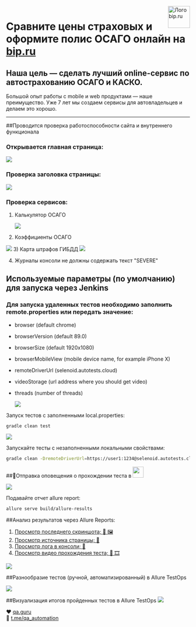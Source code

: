 <a href="https://bip.ru/">
  <img src="https://bip.ru/static/assets/image/logo-bip.svg" alt="Лого bip.ru" title="Bip" align="right" height="60" />
</a>

#
#
# Сравните цены страховых и оформите полис ОСАГО онлайн на [bip.ru](https://bip.ru/)
## Наша цель — сделать лучший online-сервис по автострахованию ОСАГО и КАСКО.
Большой опыт работы с mobile и web продуктами — наше преимущество. Уже 7 лет мы создаем сервисы для автовладельцев и делаем это хорошо.
_____________________________________________________________________________________


##Проводится проверка работоспособности сайта и внутреннего функционала

### Открывается главная страница:
<img src = "https://github.com/Roman-1990/bip-test/blob/master/src/test/resources/img/homepage.png">

### Проверка заголовка страницы:
<img src = "https://github.com/Roman-1990/bip-test/blob/master/src/test/resources/img/Page_title.gif">

### Проверка сервисов:
1) Калькулятор ОСАГО
   
   <img src = "https://github.com/Roman-1990/bip-test/blob/master/src/test/resources/img/test.gif">
2) Коэффициенты ОСАГО

<img src = "https://github.com/Roman-1990/bip-test/blob/master/src/test/resources/img/Coefficients.png">
3) Карта штрафов ГИБДД

<img src = "https://github.com/Roman-1990/bip-test/blob/master/src/test/resources/img/map.png">

4) Журналы консоли не должны содержать текст "SEVERE"



## Используемые параметры (по умолчанию) для запуска через Jenkins

### Для запуска удаленных тестов необходимо заполнить remote.properties или передать значение:

* browser (default chrome)
* browserVersion (default 89.0)
* browserSize (default 1920x1080)
* browserMobileView (mobile device name, for example iPhone X)
* remoteDriverUrl (selenoid.autotests.cloud)
* videoStorage (url address where you should get video)
* threads (number of threads)
  
  <img src = "https://github.com/Roman-1990/bip-test/blob/master/src/test/resources/img/optionsJenkins.png">

Запуск тестов с заполненными local.properties:
```bash
gradle clean test
```
<img src = "https://github.com/Roman-1990/bip-test/blob/master/src/test/resources/img/terminal.gif">

Запускайте тесты с незаполненными локальными свойствами:
```bash
gradle clean -DremoteDriverUrl=https://user1:1234@selenoid.autotests.cloud/wd/hub/ -DvideoStorage=https://selenoid.autotests.cloud/video/ -Dthreads=1 test
```


##:robot:Отправка оповещения о прохождении теста в <img src = "https://starchenkov.pro/qa-guru/img/skills/Telegram.svg" width = "30">

<img src = "https://github.com/Roman-1990/bip-test/blob/master/src/test/resources/img/telegrambot.png">

Подавайте отчет allure report:
```bash
allure serve build/allure-results
```

##Анализ результатов через Allure Reports: <a href ="https://jenkins.autotests.cloud/job/bip-test/7/allure/#suites/389c19e545ecb9bf8310362676e286fe/3420db8c7e063d62/">

1) Просмотр последнего скриншота; :eyes: :framed_picture:
2) Просмотр источника страницы; :eyes:
3) Просмотр лога в консоли; :eyes:
4) Просмотр видео прохождения теста; :eyes: :film_strip:
   </a>
<img src = "https://github.com/Roman-1990/bip-test/blob/master/src/test/resources/img/allure.png">


##Разнообразие тестов (ручной, автоматизированный) в Allure TestOps

<img src = "https://github.com/Roman-1990/bip-test/blob/master/src/test/resources/img/AllureTestOps.png">



##Визуализация итогов пройденных тестов в Allure TestOps
<img src = "https://github.com/Roman-1990/bip-test/blob/master/src/test/resources/img/grafana.png">

:heart: <a target="_blank" href="https://qa.guru">qa.guru</a><br/>
:blue_heart: <a target="_blank" href="https://t.me/qa_automation">t.me/qa_automation</a>


